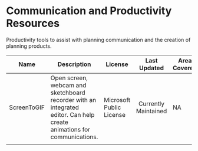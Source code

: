 # Communication and Productivity Resources
Productivity tools to assist with planning communication and the creation of planning products. 

| Name 	| Description 	| License 	| Last Updated 	| Area Covered 	| Provider	| Links 	|
|------	|-------------	|---------	|:------------:	|--------------	|------	|-------	|
|  ScreenToGIF 	|  Open screen, webcam and sketchboard recorder with an integrated editor. Can help create animations for communications.	| Microsoft Public License	|              Currently Maintained        	|   NA  	|    Nicke Manarin	| https://www.screentogif.com/ |
|      	|             	|         	|              	|              	|      	|       	|
